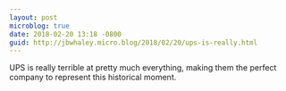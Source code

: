 ```yaml
---
layout: post
microblog: true
date: 2018-02-20 13:18 -0800
guid: http://jbwhaley.micro.blog/2018/02/20/ups-is-really.html
---
```

UPS is really terrible at pretty much everything, making them the perfect company to represent this historical moment.
